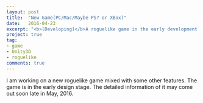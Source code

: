 ```yaml
---
layout: post
title:  "New Game(PC/Mac/Maybe PS? or XBox)"
date:   2016-04-23
excerpt: "<b>[Developing]</b>A roguelike game in the early development."
project: true
tag:
- game
- Unity3D
- roguelike
comments: true
---
```


I am working on a new roguelike game mixed with some other features. The game is in the early design stage. The detailed information of it may come out soon late in May, 2016. 